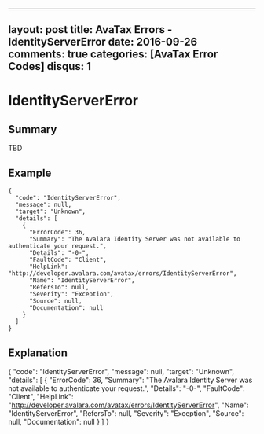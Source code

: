 
---
layout: post
title: AvaTax Errors - IdentityServerError
date: 2016-09-26
comments: true
categories: [AvaTax Error Codes]
disqus: 1
---

# IdentityServerError

## Summary

TBD

## Example

    {
      "code": "IdentityServerError",
      "message": null,
      "target": "Unknown",
      "details": [
        {
          "ErrorCode": 36,
          "Summary": "The Avalara Identity Server was not available to authenticate your request.",
          "Details": "-0-",
          "FaultCode": "Client",
          "HelpLink": "http://developer.avalara.com/avatax/errors/IdentityServerError",
          "Name": "IdentityServerError",
          "RefersTo": null,
          "Severity": "Exception",
          "Source": null,
          "Documentation": null
        }
      ]
    }

## Explanation

{
      "code": "IdentityServerError",
      "message": null,
      "target": "Unknown",
      "details": [
        {
          "ErrorCode": 36,
          "Summary": "The Avalara Identity Server was not available to authenticate your request.",
          "Details": "-0-",
          "FaultCode": "Client",
          "HelpLink": "http://developer.avalara.com/avatax/errors/IdentityServerError",
          "Name": "IdentityServerError",
          "RefersTo": null,
          "Severity": "Exception",
          "Source": null,
          "Documentation": null
        }
      ]
    }
